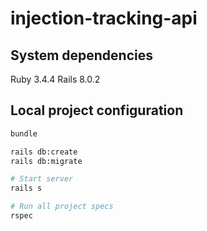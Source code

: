 # injection-tracking-api

## System dependencies

Ruby 3.4.4
Rails 8.0.2

## Local project configuration

```bash
bundle

rails db:create
rails db:migrate

# Start server
rails s

# Run all project specs
rspec
```
